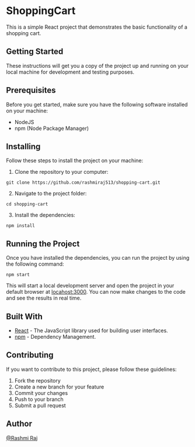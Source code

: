 # ShoppingCart

This is a simple React project that demonstrates the basic functionality of a shopping cart.

## Getting Started

These instructions will get you a copy of the project up and running on your local machine for development and testing purposes.

## Prerequisites

Before you get started, make sure you have the following software installed on your machine:

- NodeJS
- npm (Node Package Manager)

## Installing

Follow these steps to install the project on your machine:

1. Clone the repository to your computer:

```
git clone https://github.com/rashmiraj513/shopping-cart.git
```

2. Navigate to the project folder:

```
cd shopping-cart
```

3. Install the dependencies:

```
npm install
```

## Running the Project

Once you have installed the dependencies, you can run the project by using the following command:

```
npm start
```

This will start a local development server and open the project in your default browser at [locahost:3000](http://localhost:3000). You can now make changes to the code and see the results in real time.

## Built With

- [React](https://reactjs.org) - The JavaScript library used for building user interfaces.
- [npm](https://npmjs.org) - Dependency Management.

## Contributing

If you want to contribute to this project, please follow these guidelines:

1. Fork the repository
2. Create a new branch for your feature
3. Commit your changes
4. Push to your branch
5. Submit a pull request

## Author

[@Rashmi Raj](https://rashmi-raj.netlify.app)
